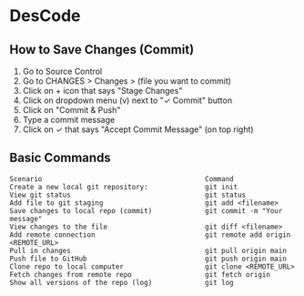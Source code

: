 # DesCode

## How to Save Changes (Commit)

1. Go to Source Control
2. Go to CHANGES > Changes > (file you want to commit)
3. Click on + icon that says "Stage Changes"
4. Click on dropdown menu (v) next to "✓ Commit" button
5. Click on "Commit & Push"
6. Type a commit message
7. Click on ✓ that says "Accept Commit Message" (on top right)

## Basic Commands
```
Scenario	                                    Command
Create a new local git repository:              git init
View git status	                                git status
Add file to git staging	                        git add <filename>
Save changes to local repo (commit)	            git commit -m "Your message"
View changes to the file                      	git diff <filename>
Add remote connection	                        git remote add origin <REMOTE_URL>
Pull in changes	                                git pull origin main
Push file to GitHub	                            git push origin main
Clone repo to local computer                  	git clone <REMOTE_URL>
Fetch changes from remote repo	                git fetch origin
Show all versions of the repo (log)	            git log
```

